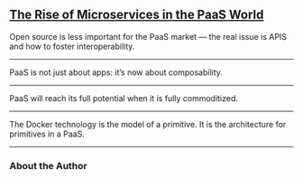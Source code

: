 [The Rise of Microservices in the PaaS World](https://thenewstack.io/the-new-stack-podcast-show-2-the-rise-of-microservices-in-the-paas-world/)
---

Open source is less important for the PaaS market — the real issue is APIS and how to foster interoperability.

---

PaaS is not just about apps: it’s now about composability.

---

PaaS will reach its full potential when it is fully commoditized.

---

The Docker technology is the model of a primitive. It is the architecture for primitives in a PaaS.

---

### About the Author

